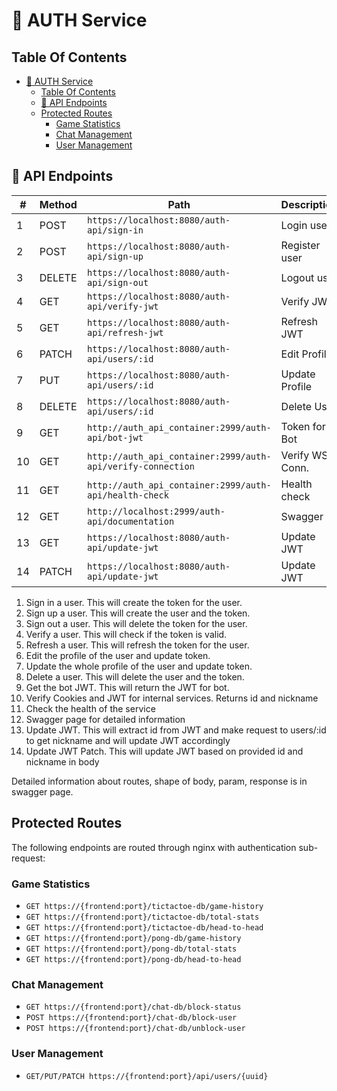 # 🔐 AUTH Service

## Table Of Contents

- [🔐 AUTH Service](#-auth-service)
  - [Table Of Contents](#table-of-contents)
  - [🔀 API Endpoints](#-api-endpoints)
  - [Protected Routes](#protected-routes)
    - [Game Statistics](#game-statistics)
    - [Chat Management](#chat-management)
    - [User Management](#user-management)

## 🔀 API Endpoints

| #  | Method | Path                                                         | Description     | Microservice     |
| -- | ------ | ------------------------------------------------------------ | --------------- |----------------- |
| 1  | POST   | `https://localhost:8080/auth-api/sign-in`                    | Login user      | Frontend         |
| 2  | POST   | `https://localhost:8080/auth-api/sign-up`                    | Register user   | Frontend         |
| 3  | DELETE | `https://localhost:8080/auth-api/sign-out`                   | Logout user     | Frontend         |
| 4  | GET    | `https://localhost:8080/auth-api/verify-jwt`                 | Verify JWT      | Frontend         |
| 5  | GET    | `https://localhost:8080/auth-api/refresh-jwt`                | Refresh JWT     | Frontend         |
| 6  | PATCH  | `https://localhost:8080/auth-api/users/:id`                  | Edit Profile    | Frontend         |
| 7  | PUT    | `https://localhost:8080/auth-api/users/:id`                  | Update Profile  | Frontend         |
| 8  | DELETE | `https://localhost:8080/auth-api/users/:id`                  | Delete User     | Frontend         |
| 9  | GET    | `http://auth_api_container:2999/auth-api/bot-jwt`            | Token for Bot   | Ai-Bot           |
| 10 | GET    | `http://auth_api_container:2999/auth-api/verify-connection`  | Verify WS Conn. | Pong, Chat, Tic  |
| 11 | GET    | `http://auth_api_container:2999/auth-api/health-check`       | Health check    | Monitoring       |
| 12 | GET    | `http://localhost:2999/auth-api/documentation`               | Swagger         | Everyone         |
| 13 | GET    | `https://localhost:8080/auth-api/update-jwt`                 | Update JWT      | Frontend         |
| 14 | PATCH  | `https://localhost:8080/auth-api/update-jwt`                 | Update JWT      | Frontend         |

1) Sign in a user. This will create the token for the user.
2) Sign up a user. This will create the user and the token.
3) Sign out a user. This will delete the token for the user.
4) Verify a user. This will check if the token is valid.
5) Refresh a user. This will refresh the token for the user.
6) Edit the profile of the user and update token.
7) Update the whole profile of the user and update token.
8) Delete a user. This will delete the user and the token.
9) Get the bot JWT. This will return the JWT for bot.
10) Verify Cookies and JWT for internal services. Returns id and nickname
11) Check the health of the service
12) Swagger page for detailed information
13) Update JWT. This will extract id from JWT and make request to users/:id to get nickname and will update JWT accordingly
14) Update JWT Patch. This will update JWT based on provided id and nickname in body

Detailed information about routes, shape of body, param, response is in swagger page.

## Protected Routes

The following endpoints are routed through nginx with authentication sub-request:

### Game Statistics

- `GET https://{frontend:port}/tictactoe-db/game-history`
- `GET https://{frontend:port}/tictactoe-db/total-stats`
- `GET https://{frontend:port}/tictactoe-db/head-to-head`
- `GET https://{frontend:port}/pong-db/game-history`
- `GET https://{frontend:port}/pong-db/total-stats`
- `GET https://{frontend:port}/pong-db/head-to-head`

### Chat Management

- `GET https://{frontend:port}/chat-db/block-status`
- `POST https://{frontend:port}/chat-db/block-user`
- `POST https://{frontend:port}/chat-db/unblock-user`

### User Management

- `GET/PUT/PATCH https://{frontend:port}/api/users/{uuid}`

